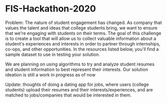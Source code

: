 # FIS-Hackathon-2020

Problem: The nature of student engagement has changed. As company that values the talent and
ideas that college students bring, we want to ensure that we're engaging with students
on their terms. The goal of this challenge is to create a tool that will allow us to collect
valuable information about a student's experiences and interests in order to partner
through internships, co-ops, and other opportunities. In the resources listed below,
you'll find a sample dataset to use in testing your solution.

We are planning on using algorithms to try and analyze student resumes and student information to best represent their interests. Our solution ideation is still a work in progress as of now


Update: thoughts of doing a dating app for jobs, where users (college students) upload their resumes and their interests/experiences, and are matched to jobs/companies that would be interested in them.

